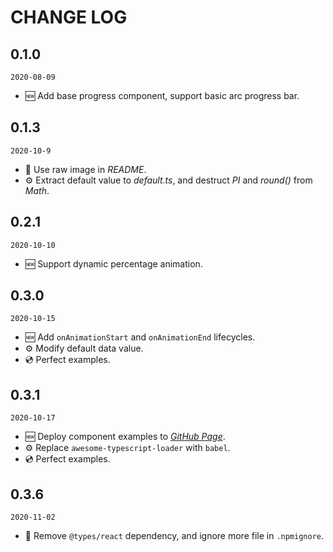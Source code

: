 # CHANGE LOG

## 0.1.0

`2020-08-09`

- 🆕 Add base progress component, support basic arc progress bar.

## 0.1.3

`2020-10-9`

- 📄 Use raw image in *README*.
- ⚙️ Extract default value to *default.ts*, and destruct *PI* and *round()* from *Math*.

## 0.2.1

`2020-10-10`

- 🆕 Support dynamic percentage animation.

## 0.3.0

`2020-10-15`

- 🆕 Add `onAnimationStart` and `onAnimationEnd` lifecycles.
- ⚙️ Modify default data value.
- 💿 Perfect examples.

## 0.3.1

`2020-10-17`

- 🆕 Deploy component examples to *[GitHub Page](https://lijiahaocoder.github.io/react-canvas-progress/)*.
- ⚙️ Replace `awesome-typescript-loader` with `babel`.
- 💿 Perfect examples.

## 0.3.6

`2020-11-02`

- 📄 Remove `@types/react` dependency, and ignore more file in `.npmignore`.

